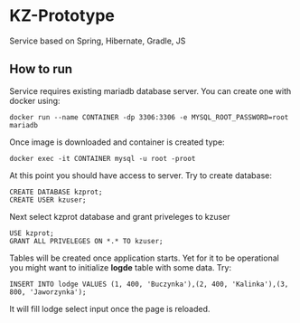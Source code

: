 # KZ-Prototype
Service based on Spring, Hibernate, Gradle, JS

## How to run
Service requires existing mariadb database server.
You can create one with docker using:
```
docker run --name CONTAINER -dp 3306:3306 -e MYSQL_ROOT_PASSWORD=root mariadb
```
Once image is downloaded and container is created type:
```
docker exec -it CONTAINER mysql -u root -proot
```
At this point you should have access to server. Try to create database:
```mysql
CREATE DATABASE kzprot;
CREATE USER kzuser;
```
Next select kzprot database and grant priveleges to kzuser
```mysql
USE kzprot;
GRANT ALL PRIVELEGES ON *.* TO kzuser;
```
Tables will be created once application starts.
Yet for it to be operational you might want to initialize **logde** table with some data. Try:
```mysql
INSERT INTO lodge VALUES (1, 400, 'Buczynka'),(2, 400, 'Kalinka'),(3, 800, 'Jaworzynka');
```
It will fill lodge select input once the page is reloaded.